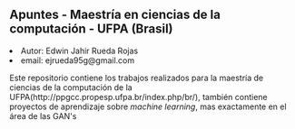 <h2> Apuntes - Maestría en ciencias de la computación - UFPA (Brasil) </h2>

<li> Autor: Edwin Jahir Rueda Rojas </li>
<li> email: ejrueda95g@gmail.com </li>

<p> Este repositorio contiene los trabajos realizados para la maestría de ciencias de la computación de la UFPA(http://ppgcc.propesp.ufpa.br/index.php/br/), también contiene proyectos de aprendizaje sobre <i>machine learning</i>, mas exactamente en el área de las GAN's</p>
